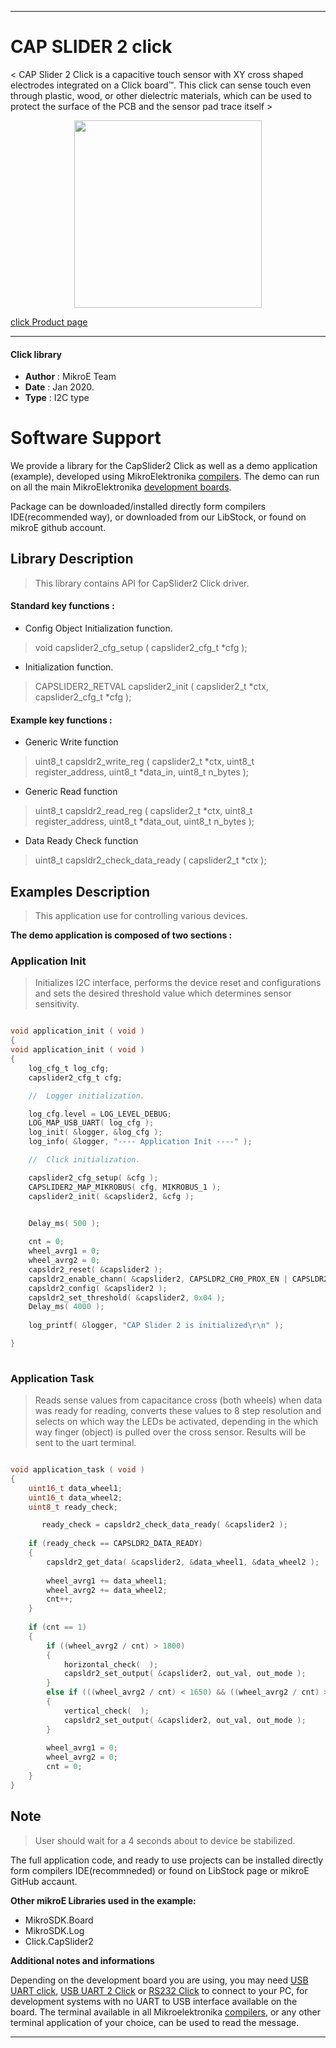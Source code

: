 
---
# CAP SLIDER 2 click

< CAP Slider 2 Click is a capacitive touch sensor with XY cross shaped electrodes integrated on a Click board™. This click can sense touch even through plastic, wood, or other dielectric materials, which can be used to protect the surface of the PCB and the sensor pad trace itself >

<p align="center">
  <img src="http://download.mikroe.com/images/click_for_ide/capslider2_click.png" height=300px>
</p>

[click Product page](<https://www.mikroe.com/cap-slider-2-click>)

---


#### Click library 

- **Author**        : MikroE Team
- **Date**          : Jan 2020.
- **Type**          : I2C type


# Software Support

We provide a library for the CapSlider2 Click 
as well as a demo application (example), developed using MikroElektronika 
[compilers](http://shop.mikroe.com/compilers). 
The demo can run on all the main MikroElektronika [development boards](http://shop.mikroe.com/development-boards).

Package can be downloaded/installed directly form compilers IDE(recommended way), or downloaded from our LibStock, or found on mikroE github account. 

## Library Description

> This library contains API for CapSlider2 Click driver.

#### Standard key functions :

- Config Object Initialization function.
> void capslider2_cfg_setup ( capslider2_cfg_t *cfg ); 
 
- Initialization function.
> CAPSLIDER2_RETVAL capslider2_init ( capslider2_t *ctx, capslider2_cfg_t *cfg );


#### Example key functions :

- Generic Write function
> uint8_t capsldr2_write_reg ( capslider2_t *ctx, uint8_t register_address, uint8_t *data_in, uint8_t n_bytes );
 
- Generic Read function
> uint8_t capsldr2_read_reg ( capslider2_t *ctx, uint8_t register_address, uint8_t *data_out, uint8_t n_bytes );

- Data Ready Check function
> uint8_t capsldr2_check_data_ready ( capslider2_t *ctx );

## Examples Description

> This application use for controlling various devices.

**The demo application is composed of two sections :**

### Application Init 

>  Initializes I2C interface, performs the device reset and configurations
  and sets the desired threshold value which determines sensor sensitivity.

```c

void application_init ( void )
{
void application_init ( void )
{
    log_cfg_t log_cfg;
    capslider2_cfg_t cfg;

    //  Logger initialization.

    log_cfg.level = LOG_LEVEL_DEBUG;
    LOG_MAP_USB_UART( log_cfg );
    log_init( &logger, &log_cfg );
    log_info( &logger, "---- Application Init ----" );

    //  Click initialization.

    capslider2_cfg_setup( &cfg );
    CAPSLIDER2_MAP_MIKROBUS( cfg, MIKROBUS_1 );
    capslider2_init( &capslider2, &cfg );

    
    Delay_ms( 500 );

    cnt = 0;
    wheel_avrg1 = 0;
    wheel_avrg2 = 0;
    capsldr2_reset( &capslider2 );
    capsldr2_enable_chann( &capslider2, CAPSLDR2_CH0_PROX_EN | CAPSLDR2_CH1_EN | CAPSLDR2_CH2_EN | CAPSLDR2_CH3_EN | CAPSLDR2_CH4_EN | CAPSLDR2_CH5_EN | CAPSLDR2_CH6_EN | CAPSLDR2_CH7_EN | CAPSLDR2_CH8_EN | CAPSLDR2_CH9_EN );
    capsldr2_config( &capslider2 );
    capsldr2_set_threshold( &capslider2, 0x04 );
    Delay_ms( 4000 );
    
    log_printf( &logger, "CAP Slider 2 is initialized\r\n" );

}
  
```

### Application Task

> Reads sense values from capacitance cross (both wheels) when data was ready for reading, converts these values to 8 step resolution and selects on which way the LEDs be activated, depending in the which way finger (object) is pulled over the cross sensor. Results will be sent to the uart terminal.

```c

void application_task ( void )
{
    uint16_t data_wheel1;
    uint16_t data_wheel2;
    uint8_t ready_check;

       ready_check = capsldr2_check_data_ready( &capslider2 );
    
    if (ready_check == CAPSLDR2_DATA_READY)
    {
        capsldr2_get_data( &capslider2, &data_wheel1, &data_wheel2 );
        
        wheel_avrg1 += data_wheel1;
        wheel_avrg2 += data_wheel2;
        cnt++;
    }
    
    if (cnt == 1)
    {
        if ((wheel_avrg2 / cnt) > 1800)
        {
            horizontal_check(  );
            capsldr2_set_output( &capslider2, out_val, out_mode );
        }
        else if (((wheel_avrg2 / cnt) < 1650) && ((wheel_avrg2 / cnt) > 1000))
        {
            vertical_check(  );
            capsldr2_set_output( &capslider2, out_val, out_mode );
        }
        
        wheel_avrg1 = 0;
        wheel_avrg2 = 0;
        cnt = 0;
    }
}  

```

## Note

> User should wait for a 4 seconds about to device be stabilized.

The full application code, and ready to use projects can be  installed directly form compilers IDE(recommneded) or found on LibStock page or mikroE GitHub accaunt.

**Other mikroE Libraries used in the example:** 

- MikroSDK.Board
- MikroSDK.Log
- Click.CapSlider2

**Additional notes and informations**

Depending on the development board you are using, you may need 
[USB UART click](http://shop.mikroe.com/usb-uart-click), 
[USB UART 2 Click](http://shop.mikroe.com/usb-uart-2-click) or 
[RS232 Click](http://shop.mikroe.com/rs232-click) to connect to your PC, for 
development systems with no UART to USB interface available on the board. The 
terminal available in all Mikroelektronika 
[compilers](http://shop.mikroe.com/compilers), or any other terminal application 
of your choice, can be used to read the message.



---
